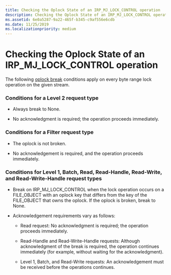 ```yaml
---
title: Checking the Oplock State of an IRP_MJ_LOCK_CONTROL operation
description: Checking the Oplock State of an IRP_MJ_LOCK_CONTROL operation
ms.assetid: 6e0a5287-9a22-465f-b345-c9af556e6cdb
ms.date: 11/25/2019
ms.localizationpriority: medium
---
```


# Checking the Oplock State of an IRP_MJ_LOCK_CONTROL operation

The following [oplock break](https://docs.microsoft.com/windows-hardware/drivers/ifs/breaking-oplocks) conditions apply on every byte range lock operation on the given stream.

### Conditions for a Level 2 request type

- Always break to None.

- No acknowledgment is required; the operation proceeds immediately.

### Conditions for a Filter request type

- The oplock is not broken.

- No acknowledgement is required, and the operation proceeds immediately.

### Conditions for Level 1, Batch, Read, Read-Handle, Read-Write, and Read-Write-Handle request types

- Break on IRP_MJ_LOCK_CONTROL when the lock operation occurs on a FILE_OBJECT with an oplock key that differs from the key of the FILE_OBJECT that owns the oplock. If the oplock is broken, break to None.

- Acknowledgement requirements vary as follows:

  - Read request: No acknowledgment is required; the operation proceeds immediately.

  - Read-Handle and Read-Write-Handle requests: Although acknowledgment of the break is required, the operation continues immediately (for example, without waiting for the acknowledgment).

  - Level 1, Batch, and Read-Write requests: An acknowledgement must be received before the operations continues.
